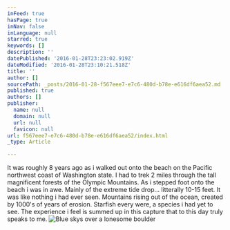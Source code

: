 ```yaml
---
inFeed: true
hasPage: true
inNav: false
inLanguage: null
starred: true
keywords: []
description: ''
datePublished: '2016-01-28T23:23:02.919Z'
dateModified: '2016-01-28T23:10:21.518Z'
title: ''
author: []
sourcePath: _posts/2016-01-28-f567eee7-e7c6-480d-b78e-e616df6aea52.md
published: true
authors: []
publisher:
  name: null
  domain: null
  url: null
  favicon: null
url: f567eee7-e7c6-480d-b78e-e616df6aea52/index.html
_type: Article

---
```

It was roughly 8 years ago as i walked out onto the beach on the Pacific northwest coast of Washington state.   I had to trek 2 miles through the tall magnificent forests of the Olympic Mountains.  As i stepped foot onto the beach i was in awe.  Mainly of the extreme tide drop...  litterally 10-15 feet.  It was like nothing i had ever seen.  Mountains rising out of the ocean, created by 1000's of years of erosion.  Starfish every were, a species i had yet to see.  The experience i feel is summed up in this capture that to this day truly speaks to me.
![Blue skys over a lonesome boulder](https://s3-us-west-2.amazonaws.com/the-grid-img/p/86f7a26f35ba2cc048c8e48695adffcf043f6746.jpg)
